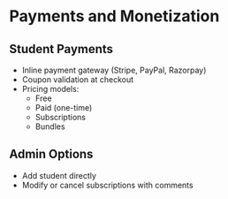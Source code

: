 # Payments and Monetization

## Student Payments
- Inline payment gateway (Stripe, PayPal, Razorpay)
- Coupon validation at checkout
- Pricing models:
    - Free
    - Paid (one-time)
    - Subscriptions
    - Bundles

## Admin Options
- Add student directly
- Modify or cancel subscriptions with comments
